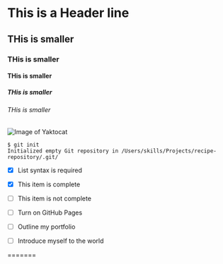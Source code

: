 # This is a Header line
## THis is smaller
### THis is smaller
#### THis is smaller
##### THis is smaller
###### THis is smaller

![Image of Yaktocat](https://octodex.github.com/images/yaktocat.png)




```
$ git init
Initialized empty Git repository in /Users/skills/Projects/recipe-repository/.git/
```

- [x] List syntax is required
- [x] This item is complete
- [ ] This item is not complete



- [ ] Turn on GitHub Pages
- [ ] Outline my portfolio
- [ ] Introduce myself to the world


=======

